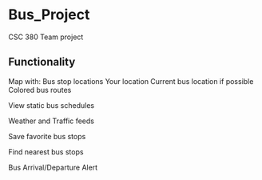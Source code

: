 # Bus_Project
CSC 380 Team project

Functionality
-----------------------------------
Map with:
	Bus stop locations
	Your location
	Current bus location if possible
	Colored bus routes

View static bus schedules

Weather and Traffic feeds

Save favorite bus stops

Find nearest bus stops

Bus Arrival/Departure Alert

